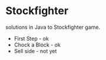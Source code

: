 # Stockfighter
solutions in Java to Stockfighter game.

- First Step - ok
- Chock a Block - ok
- Sell side - not yet
